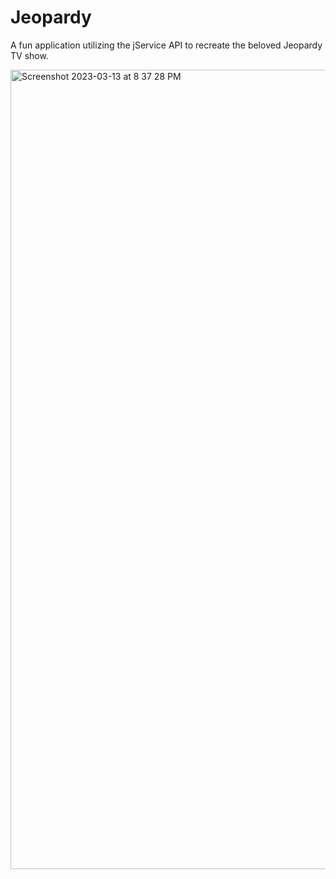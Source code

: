 # Jeopardy

A fun application utilizing the jService API to recreate the beloved Jeopardy TV show.

<img width="1279" alt="Screenshot 2023-03-13 at 8 37 28 PM" src="https://user-images.githubusercontent.com/121631380/224862686-3f75f872-11e9-4121-b8f3-cdd2f7e9b23b.png">
